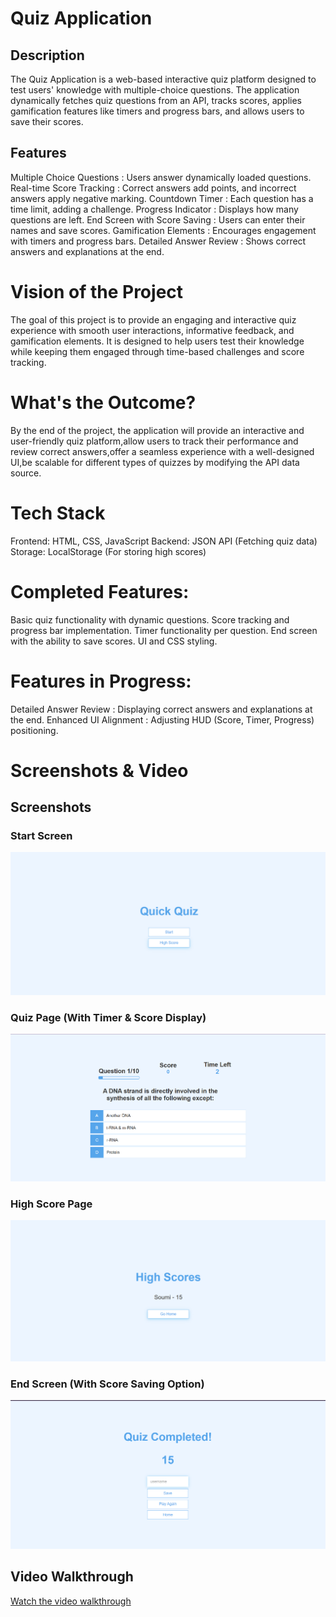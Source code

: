 # Quiz Application

## Description

The Quiz Application is a web-based interactive quiz platform designed to test users' knowledge with multiple-choice questions. The application dynamically fetches quiz questions from an API, tracks scores, applies gamification features like timers and progress bars, and allows users to save their scores.

## Features

Multiple Choice Questions : Users answer dynamically loaded questions.
Real-time Score Tracking : Correct answers add points, and incorrect answers apply negative marking.
Countdown Timer : Each question has a time limit, adding a challenge.
Progress Indicator : Displays how many questions are left.
End Screen with Score Saving : Users can enter their names and save scores.
Gamification Elements : Encourages engagement with timers and progress bars.
Detailed Answer Review : Shows correct answers and explanations at the end.

# Vision of the Project

The goal of this project is to provide an engaging and interactive quiz experience with smooth user interactions, informative feedback, and gamification elements. It is designed to help users test their knowledge while keeping them engaged through time-based challenges and score tracking.

# What's the Outcome?

By the end of the project, the application will provide an interactive and user-friendly quiz platform,allow users to track their performance and review correct answers,offer a seamless experience with a well-designed UI,be scalable for different types of quizzes by modifying the API data source.

# Tech Stack

Frontend: HTML, CSS, JavaScript
Backend: JSON API (Fetching quiz data)
Storage: LocalStorage (For storing high scores)

# Completed Features:

Basic quiz functionality with dynamic questions.
Score tracking and progress bar implementation.
Timer functionality per question.
End screen with the ability to save scores.
UI and CSS styling.

# Features in Progress:

Detailed Answer Review : Displaying correct answers and explanations at the end.
Enhanced UI Alignment : Adjusting HUD (Score, Timer, Progress) positioning.

# Screenshots & Video

## Screenshots

### Start Screen

![Start Screen](Assets/Start%20Page.png)

### Quiz Page (With Timer & Score Display)

![Quiz Page](Assets/Quiz%20page.png)

### High Score Page

![High Score Page](Assets/HighScore%20page.png)

### End Screen (With Score Saving Option)

![End Screen](Assets/End%20page.png)

## Video Walkthrough

[Watch the video walkthrough](https://drive.google.com/file/d/1kr216aUQbjWhwmGfefaQ2B1v90CRPx0G/view?usp=drive_link)

